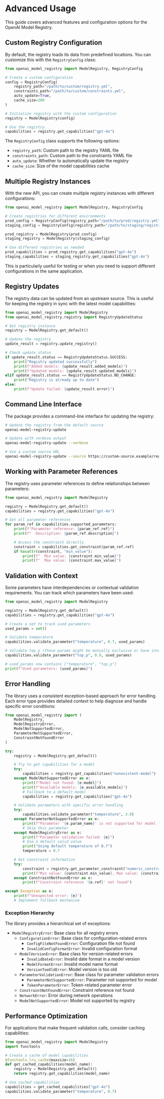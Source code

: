 # Advanced Usage

This guide covers advanced features and configuration options for the OpenAI Model Registry.

## Custom Registry Configuration

By default, the registry loads its data from predefined locations. You can customize this with the `RegistryConfig` class:

```python
from openai_model_registry import ModelRegistry, RegistryConfig

# Create a custom configuration
config = RegistryConfig(
    registry_path="/path/to/custom/registry.yml",
    constraints_path="/path/to/custom/constraints.yml",
    auto_update=True,
    cache_size=200
)

# Initialize registry with the custom configuration
registry = ModelRegistry(config)

# Use the registry
capabilities = registry.get_capabilities("gpt-4o")
```

The `RegistryConfig` class supports the following options:

- `registry_path`: Custom path to the registry YAML file
- `constraints_path`: Custom path to the constraints YAML file
- `auto_update`: Whether to automatically update the registry
- `cache_size`: Size of the model capabilities cache

## Multiple Registry Instances

With the new API, you can create multiple registry instances with different configurations:

```python
from openai_model_registry import ModelRegistry, RegistryConfig

# Create registries for different environments
prod_config = RegistryConfig(registry_path="/path/to/prod/registry.yml")
staging_config = RegistryConfig(registry_path="/path/to/staging/registry.yml")

prod_registry = ModelRegistry(prod_config)
staging_registry = ModelRegistry(staging_config)

# Use different registries as needed
prod_capabilities = prod_registry.get_capabilities("gpt-4o")
staging_capabilities = staging_registry.get_capabilities("gpt-4o")
```

This is particularly useful for testing or when you need to support different configurations in the same application.

## Registry Updates

The registry data can be updated from an upstream source. This is useful for keeping the registry in sync with the latest model capabilities:

```python
from openai_model_registry import ModelRegistry
from openai_model_registry.registry import RegistryUpdateStatus

# Get registry instance
registry = ModelRegistry.get_default()

# Update the registry
update_result = registry.update_registry()

# Check update status
if update_result.status == RegistryUpdateStatus.SUCCESS:
    print("Registry updated successfully")
    print(f"Added models: {update_result.added_models}")
    print(f"Updated models: {update_result.updated_models}")
elif update_result.status == RegistryUpdateStatus.NO_CHANGE:
    print("Registry is already up to date")
else:
    print(f"Update failed: {update_result.error}")
```

## Command Line Interface

The package provides a command-line interface for updating the registry:

```bash
# Update the registry from the default source
openai-model-registry-update

# Update with verbose output
openai-model-registry-update --verbose

# Use a custom source URL
openai-model-registry-update --source https://custom-source.example/registry.json
```

## Working with Parameter References

The registry uses parameter references to define relationships between parameters:

```python
from openai_model_registry import ModelRegistry

registry = ModelRegistry.get_default()
capabilities = registry.get_capabilities("gpt-4o")

# Get all parameter references
for param_ref in capabilities.supported_parameters:
    print(f"Parameter reference: {param_ref.ref}")
    print(f"  Description: {param_ref.description}")

    # Access the constraint directly
    constraint = capabilities.get_constraint(param_ref.ref)
    if hasattr(constraint, "min_value"):
        print(f"  Min value: {constraint.min_value}")
        print(f"  Max value: {constraint.max_value}")
```

## Validation with Context

Some parameters have interdependencies or contextual validation requirements. You can track which parameters have been used:

```python
from openai_model_registry import ModelRegistry

registry = ModelRegistry.get_default()
capabilities = registry.get_capabilities("gpt-4o")

# Create a set to track used parameters
used_params = set()

# Validate temperature
capabilities.validate_parameter("temperature", 0.7, used_params)

# Validate top_p (these params might be mutually exclusive or have interdependencies)
capabilities.validate_parameter("top_p", 0.9, used_params)

# used_params now contains ["temperature", "top_p"]
print(f"Used parameters: {used_params}")
```

## Error Handling

The library uses a consistent exception-based approach for error handling. Each error type provides detailed context to help diagnose and handle specific error conditions:

```python
from openai_model_registry import (
    ModelRegistry,
    ModelRegistryError,
    ModelNotSupportedError,
    ParameterNotSupportedError,
    ConstraintNotFoundError
)

try:
    registry = ModelRegistry.get_default()

    # Try to get capabilities for a model
    try:
        capabilities = registry.get_capabilities("nonexistent-model")
    except ModelNotSupportedError as e:
        print(f"Model not found: {e.model}")
        print(f"Available models: {e.available_models}")
        # Fallback to a default model
        capabilities = registry.get_capabilities("gpt-4o")

    # Validate parameters with specific error handling
    try:
        capabilities.validate_parameter("temperature", 3.0)
    except ParameterNotSupportedError as e:
        print(f"Parameter '{e.param_name}' is not supported for model '{e.model}'")
        # Skip this parameter
    except ModelRegistryError as e:
        print(f"Parameter validation failed: {e}")
        # Use a default valid value
        print("Using default temperature of 0.7")
        temperature = 0.7

    # Get constraint information
    try:
        constraint = registry.get_parameter_constraint("numeric_constraints.temperature")
        print(f"Min value: {constraint.min_value}, Max value: {constraint.max_value}")
    except ConstraintNotFoundError as e:
        print(f"Constraint reference '{e.ref}' not found")

except Exception as e:
    print(f"Unexpected error: {e}")
    # Implement fallback mechanism
```

### Exception Hierarchy

The library provides a hierarchical set of exceptions:

- `ModelRegistryError`: Base class for all registry errors
  - `ConfigurationError`: Base class for configuration-related errors
    - `ConfigFileNotFoundError`: Configuration file not found
    - `InvalidConfigFormatError`: Invalid configuration format
  - `ModelVersionError`: Base class for version-related errors
    - `InvalidDateError`: Invalid date format in a model version
    - `ModelFormatError`: Invalid model name format
    - `VersionTooOldError`: Model version is too old
  - `ParameterValidationError`: Base class for parameter validation errors
    - `ParameterNotSupportedError`: Parameter not supported for model
    - `TokenParameterError`: Token-related parameter error
  - `ConstraintNotFoundError`: Constraint reference not found
  - `NetworkError`: Error during network operations
  - `ModelNotSupportedError`: Model not supported by registry

## Performance Optimization

For applications that make frequent validation calls, consider caching capabilities:

```python
from openai_model_registry import ModelRegistry
import functools

# Create a cache of model capabilities
@functools.lru_cache(maxsize=16)
def get_cached_capabilities(model_name):
    registry = ModelRegistry.get_default()
    return registry.get_capabilities(model_name)

# Use cached capabilities
capabilities = get_cached_capabilities("gpt-4o")
capabilities.validate_parameter("temperature", 0.7)
```

